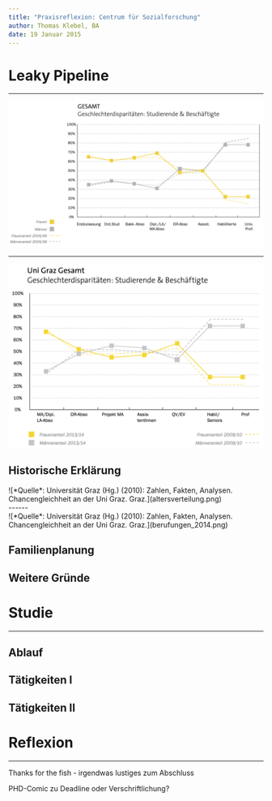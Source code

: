 ```yaml
---
title: "Praxisreflexion: Centrum für Sozialforschung"
author: Thomas Klebel, BA
date: 19 Januar 2015
---
```


# Leaky Pipeline

--- 

![*Quelle*: Universität Graz (Hg.) (2010): Zahlen, Fakten, Analysen. Chancengleichheit an der Uni Graz. Graz.](karriere_gesamt.png)

----

![*Quelle*: Universität Graz (Hg.) (2014): Zahlen, Fakten, Analysen. Chancengleichheit an der Uni Graz. Graz.](karriere_2014.png)

## Historische Erklärung

<div id="long_image">
![*Quelle*: Universität Graz (Hg.) (2010): Zahlen, Fakten, Analysen. Chancengleichheit an der Uni Graz. Graz.](altersverteilung.png)
</div>
------

<div id="wide_image">
![*Quelle*: Universität Graz (Hg.) (2010): Zahlen, Fakten, Analysen. Chancengleichheit an der Uni Graz. Graz.](berufungen_2014.png)
</div>

## Familienplanung

## Weitere Gründe


# Studie

---

## Ablauf

## Tätigkeiten I

## Tätigkeiten II


# Reflexion

----

Thanks for the fish - irgendwas lustiges zum Abschluss

PHD-Comic zu Deadline oder Verschriftlichung?

<!-- To change keyboard bindings for remote presentation tool:
keyboard: {
    39: 'next',
    37: 'prev'
}
 -->
